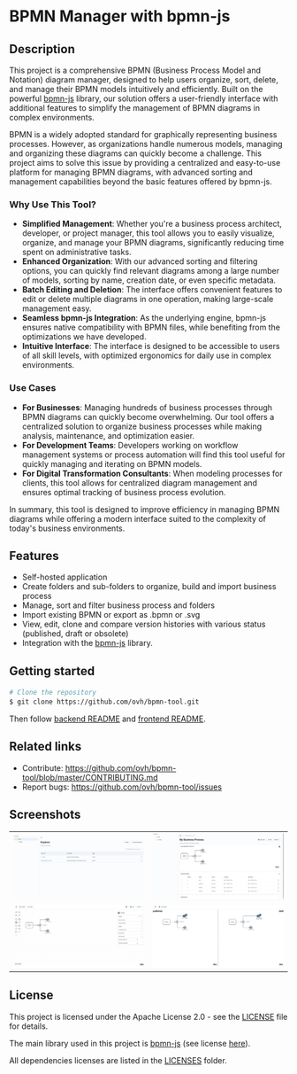 # BPMN Manager with bpmn-js

## Description

This project is a comprehensive BPMN (Business Process Model and Notation) diagram manager, designed to help users organize, sort, delete, and manage their BPMN models intuitively and efficiently. Built on the powerful [bpmn-js](https://bpmn.io/) library, our solution offers a user-friendly interface with additional features to simplify the management of BPMN diagrams in complex environments.

BPMN is a widely adopted standard for graphically representing business processes. However, as organizations handle numerous models, managing and organizing these diagrams can quickly become a challenge. This project aims to solve this issue by providing a centralized and easy-to-use platform for managing BPMN diagrams, with advanced sorting and management capabilities beyond the basic features offered by bpmn-js.

### Why Use This Tool?

- **Simplified Management**: Whether you're a business process architect, developer, or project manager, this tool allows you to easily visualize, organize, and manage your BPMN diagrams, significantly reducing time spent on administrative tasks.
- **Enhanced Organization**: With our advanced sorting and filtering options, you can quickly find relevant diagrams among a large number of models, sorting by name, creation date, or even specific metadata.
- **Batch Editing and Deletion**: The interface offers convenient features to edit or delete multiple diagrams in one operation, making large-scale management easy.
- **Seamless bpmn-js Integration**: As the underlying engine, bpmn-js ensures native compatibility with BPMN files, while benefiting from the optimizations we have developed.
- **Intuitive Interface**: The interface is designed to be accessible to users of all skill levels, with optimized ergonomics for daily use in complex environments.

### Use Cases

- **For Businesses**: Managing hundreds of business processes through BPMN diagrams can quickly become overwhelming. Our tool offers a centralized solution to organize business processes while making analysis, maintenance, and optimization easier.
- **For Development Teams**: Developers working on workflow management systems or process automation will find this tool useful for quickly managing and iterating on BPMN models.
- **For Digital Transformation Consultants**: When modeling processes for clients, this tool allows for centralized diagram management and ensures optimal tracking of business process evolution.

In summary, this tool is designed to improve efficiency in managing BPMN diagrams while offering a modern interface suited to the complexity of today's business environments.

## Features

- Self-hosted application
- Create folders and sub-folders to organize, build and import business process
- Manage, sort and filter business process and folders
- Import existing BPMN or export as .bpmn or .svg
- View, edit, clone and compare version histories with various status (published, draft or obsolete)
- Integration with the [bpmn-js](https://bpmn.io/) library.

## Getting started

```bash
# Clone the repository
$ git clone https://github.com/ovh/bpmn-tool.git
```

Then follow [backend README](./backend/README.md) and [frontend README](./frontend/README.md).

## Related links

- Contribute: https://github.com/ovh/bpmn-tool/blob/master/CONTRIBUTING.md
- Report bugs: https://github.com/ovh/bpmn-tool/issues

## Screenshots

|                                                                                                  |                                                                                                                       |
| ------------------------------------------------------------------------------------------------ | --------------------------------------------------------------------------------------------------------------------- |
| [![bpmn-tool-root](./docs/assets/bpmn-tool-root.png)](./docs/assets/bpmn-tool-root.png)          | [![bpmn-tool-process-viewer](./docs/assets/bpmn-tool-process-viewer.png)](./docs/assets/bpmn-tool-process-viewer.png) |
| [![bpmn-tool-modeler](./docs/assets/bpmn-tool-modeler.png)](./docs/assets/bpmn-tool-modeler.png) | [![bpmn-tool-compare](./docs/assets/bpmn-tool-process-compare.png)](./docs/assets/bpmn-tool-process-compare.png)      |

## License

This project is licensed under the Apache License 2.0 - see the [LICENSE](./LICENSE) file for details.

The main library used in this project is [bpmn-js](https://bpmn.io/) (see license [here](https://bpmn.io/license/)).

All dependencies licenses are listed in the [LICENSES](./LICENSES) folder.
